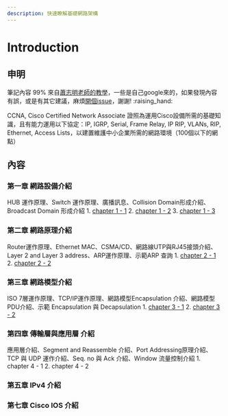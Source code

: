 ```yaml
---
description: 快速瞭解基礎網路架構
---
```


# Introduction

## 申明

筆記內容 99% 來自[蕭志明老師的教學](https://www.youtube.com/watch?v=WtU_IlnYLIY)，一些是自己google來的，如果發現內容有誤，或是有其它建議，麻煩[開個issue](https://github.com/ParkerOu/CCNA-notes/issues)，謝謝! :raising\_hand:

CCNA, Cisco Certified Network Associate 證照為運用Cisco設備所需的基礎知識，且有能力運用以下協定：IP, IGRP, Serial, Frame Relay, IP RIP, VLANs, RIP, Ethernet, Access Lists，以建置維護中小企業所需的網路環境（100個以下的網點）

## 內容

### 第一章 網路設備介紹

HUB 運作原理、Switch 運作原理、廣播訊息、Collision Domain形成介紹、Broadcast Domain 形成介紹 1. [chapter 1 - 1](https://github.com/ParkerOu/CCNA-notes/tree/83a9b91f699d6aab05d2ef899a988771149004e4/chapter1/1-1.md) 2. [chapter 1 - 2](https://github.com/ParkerOu/CCNA-notes/tree/83a9b91f699d6aab05d2ef899a988771149004e4/chapter1/1-2.md) 3. [chapter 1 - 3](https://github.com/ParkerOu/CCNA-notes/tree/83a9b91f699d6aab05d2ef899a988771149004e4/chapter1/1-3.md)

### 第二章 網路原理介紹

Router運作原理、Ethernet MAC、CSMA/CD、網路線UTP與RJ45接頭介紹、Layer 2 and Layer 3 address、ARP運作原理、示範ARP 查詢 1. [chapter 2 - 1](https://github.com/ParkerOu/CCNA-notes/tree/83a9b91f699d6aab05d2ef899a988771149004e4/chapter2/2-1.md) 2. [chapter 2 - 2](https://github.com/ParkerOu/CCNA-notes/tree/83a9b91f699d6aab05d2ef899a988771149004e4/chapter2/2-2.md)

### 第三章 網路模型介紹

ISO 7層運作原理、TCP/IP運作原理、網路模型Encapsulation 介紹、網路模型PDU介紹、示範 Encapsulation 與 Decapsulation 1. [chapter 3 - 1](https://github.com/ParkerOu/CCNA-notes/tree/83a9b91f699d6aab05d2ef899a988771149004e4/chapter3/3-1.md) 2. [chapter 3 - 2](https://github.com/ParkerOu/CCNA-notes/tree/83a9b91f699d6aab05d2ef899a988771149004e4/chapter3/3-2.md)

### 第四章 傳輸層與應用層 介紹

應用層介紹、Segment and Reassemble 介紹、Port Addressing原理介紹、TCP 與 UDP 運作介紹、Seq. no 與 Ack 介紹、Window 流量控制介紹 1. chapter 4 - 1 2. chapter 4 - 2

### 第五章 IPv4 介紹

### 第七章 Cisco IOS 介紹


